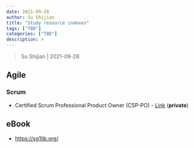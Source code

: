 ```yaml
---
date: 2021-09-28
author: Su Shijian
title: "Study resource indexes"
tags: ["TBD"]
categories: ["TBD"]
description: >
---
```


> Su Shijian | 2021-09-28

## Agile

### Scrum

- Certified Scrum Professional Product Owner (CSP-PO) - [Link](https://github.com/shijiansu/agile-scrum-2021-certified-scrum-professional-product-owner) (**private**)

## eBook

- https://sg1lib.org/

